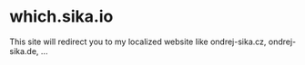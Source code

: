 # which.sika.io

This site will redirect you to my localized website like ondrej-sika.cz, ondrej-sika.de, ...


